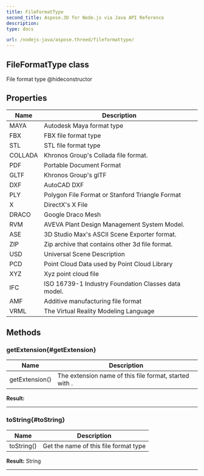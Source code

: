 ```yaml
---
title: FileFormatType 
second_title: Aspose.3D for Node.js via Java API Reference
description: 
type: docs

url: /nodejs-java/aspose.threed/fileformattype/
---
```

## FileFormatType class

  File format type  @hideconstructor


## Properties

| Name | Description |
| --- | --- |
| 	MAYA | Autodesk Maya format type | 
| 	FBX | FBX file format type | 
| 	STL | STL file format type | 
| 	COLLADA | Khronos Group's Collada file format. | 
| 	PDF | Portable Document Format | 
| 	GLTF | Khronos Group's glTF | 
| 	DXF | AutoCAD DXF | 
| 	PLY | Polygon File Format or Stanford Triangle Format | 
| 	X | DirectX's X File | 
| 	DRACO | Google Draco Mesh | 
| 	RVM | AVEVA Plant Design Management System Model. | 
| 	ASE | 3D Studio Max's ASCII Scene Exporter format. | 
| 	ZIP | Zip archive that contains other 3d file format. | 
| 	USD | Universal Scene Description | 
| 	PCD | Point Cloud Data used by Point Cloud Library | 
| 	XYZ | Xyz point cloud file | 
| 	IFC | ISO 16739-1 Industry Foundation Classes data model. | 
| 	AMF | Additive manufacturing file format | 
| 	VRML | The Virtual Reality Modeling Language | 

## Methods

### getExtension{#getExtension}

| Name | Description |
| --- | --- |
| getExtension() | The extension name of this file format, started with . | 

 **Result:**



---


### toString{#toString}

| Name | Description |
| --- | --- |
| toString() | Get the name of this file format type | 

 **Result:**
String


---




